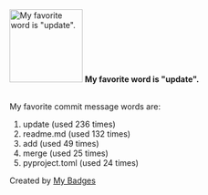 <img src="https://my-badges.github.io/my-badges/favorite-word.png" alt="My favorite word is &quot;update&quot;." title="My favorite word is &quot;update&quot;." width="128">
<strong>My favorite word is &quot;update&quot;.</strong>
<br><br>

My favorite commit message words are:

1. update (used 236 times)
2. readme.md (used 132 times)
3. add (used 49 times)
4. merge (used 25 times)
5. pyproject.toml (used 24 times)


Created by <a href="https://github.com/my-badges/my-badges">My Badges</a>